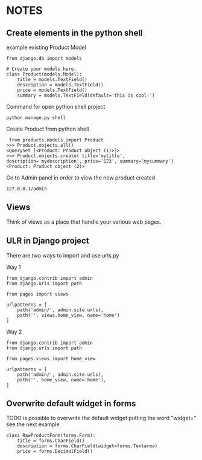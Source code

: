 # NOTES

## Create elements in the python shell

example existing Product Model

````commandline
from django.db import models

# Create your models here.
class Product(models.Model):
    title = models.TextField()
    description = models.TextField()
    price = models.TextField()
    summary = models.TextField(default='this is cool!')
````

Command for open python shell project

``python manage.py shell``

Create Product from python shell

``````commandline
 from products.models import Product
>>> Product.objects.all()
<QuerySet [<Product: Product object (1)>]>
>>> Product.objects.create( title='mytitle', description='mydescription', price='123', summary='mysummary') 
<Product: Product object (2)>
``````

Go to Admin panel in order to view the new product created

``127.0.0.1/admin``


## Views 

Think of views as a place that handle your various web pages.

## ULR in Django project
 There are two ways to import and use urls.py

Way 1 
``````commandline
from django.contrib import admin
from django.urls import path

from pages import views

urlpatterns = [
    path('admin/', admin.site.urls),
    path('', views.home_view, name='home')
]
``````

Way 2
``````commandline
from django.contrib import admin
from django.urls import path

from pages.views import home_view 

urlpatterns = [
    path('admin/', admin.site.urls),
    path('', home_view, name='home'),
]
``````


## Overwrite default widget in forms

TODO is possible to overwrite the default widget putting  the word "widget=" see the next example

````commandline
class RawProductForm(forms.Form):
    title = forms.CharField()
    description = forms.CharField(widget=forms.Textarea)
    price = forms.DecimalField()
````
